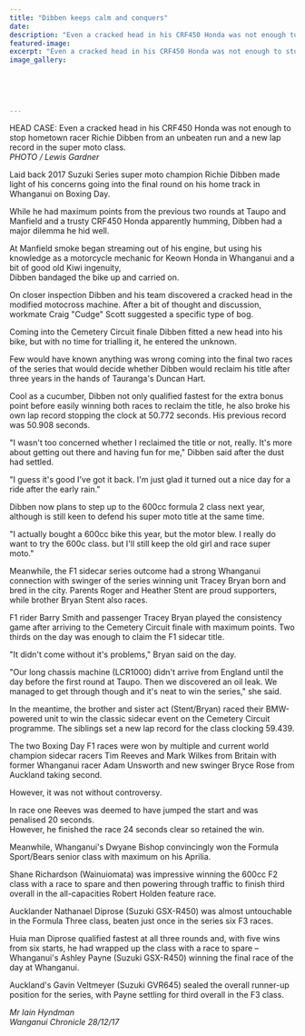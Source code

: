```yaml
---
title: "Dibben keeps calm and conquers"
date: 
description: "Even a cracked head in his CRF450 Honda was not enough to stop hometown racer Richie Dibben from an unbeaten run and a new lap record in the super moto class..."
featured-image: 
excerpt: "Even a cracked head in his CRF450 Honda was not enough to stop hometown racer Richie Dibben from an unbeaten run and a new lap record in the super moto class."
image_gallery:
	
	
	
	
	
---
```


<figure><figcaption><figure></figure></figcaption></figure>
<div class="content-info inner intro-paragraph">
<div class="content-info inner intro-paragraph">
<p class="element element-paragraph">HEAD CASE: Even a cracked head in his CRF450 Honda was not enough to stop hometown racer Richie Dibben from an unbeaten run and a new lap record in the super moto class.<br /><em>PHOTO / Lewis Gardner</em></p>
<p class="element element-paragraph">Laid back 2017 Suzuki Series super moto champion Richie Dibben made light of his concerns going into the final round on his home track in Whanganui on Boxing Day.</p>
</div>
<p class="element element-paragraph">While he had maximum points from the previous two rounds at Taupo and Manfield and a trusty CRF450 Honda apparently humming, Dibben had a major dilemma he hid well.</p>
<p class="element element-paragraph">At Manfield smoke began streaming out of his engine, but using his knowledge as a motorcycle mechanic for Keown Honda in Whanganui and a bit of good old Kiwi ingenuity,<span>&nbsp;</span><br />Dibben bandaged the bike up and carried on.</p>
<p class="element element-paragraph">On closer inspection Dibben and his team discovered a cracked head in the modified motocross machine. After a bit of thought and discussion, workmate Craig "Cudge" Scott suggested a specific type of bog.</p>
<p class="element element-paragraph"><span>Coming into the Cemetery Circuit finale Dibben fitted a new head into his bike, but with no time for trialling it, he entered the unknown.</span></p>
<p class="element element-paragraph">Few would have known anything was wrong coming into the final two races of the series that would decide whether Dibben would reclaim his title after three years in the hands of Tauranga's Duncan Hart.</p>
<p class="element element-paragraph">Cool as a cucumber, Dibben not only qualified fastest for the extra bonus point before easily winning both races to reclaim the title, he also broke his own lap record stopping the clock at 50.772 seconds. His previous record was 50.908 seconds.</p>
<p class="element element-paragraph">"I wasn't too concerned whether I reclaimed the title or not, really. It's more about getting out there and having fun for me," Dibben said after the dust had settled.</p>
<p class="element element-paragraph">"I guess it's good I've got it back. I'm just glad it turned out a nice day for a ride after the early rain."</p>
<p class="element element-paragraph">Dibben now plans to step up to the 600cc formula 2 class next year, although is still keen to defend his super moto title at the same time.</p>
<p class="element element-paragraph">"I actually bought a 600cc bike this year, but the motor blew. I really do want to try the 600c class. but I'll still keep the old girl and race super moto."</p>
<p class="element element-paragraph">Meanwhile, the F1 sidecar series outcome had a strong Whanganui connection with swinger of the series winning unit Tracey Bryan born and bred in the city. Parents Roger and Heather Stent are proud supporters, while brother Bryan Stent also races.</p>
<p class="element element-paragraph">F1 rider Barry Smith and passenger Tracey Bryan played the consistency game after arriving to the Cemetery Circuit finale with maximum points. Two thirds on the day was enough to claim the F1 sidecar title.</p>
<p class="element element-paragraph">"It didn't come without it's problems," Bryan said on the day.</p>
<p class="element element-paragraph">"Our long chassis machine (LCR1000) didn't arrive from England until the day before the first round at Taupo. Then we discovered an oil leak. We managed to get through though and it's neat to win the series," she said.</p>
<p class="element element-paragraph">In the meantime, the brother and sister act (Stent/Bryan) raced their BMW-powered unit to win the classic sidecar event on the Cemetery Circuit programme. The siblings set a new lap record for the class clocking 59.439.</p>
<p class="element element-paragraph">The two Boxing Day F1 races were won by multiple and current world champion sidecar racers Tim Reeves and Mark Wilkes from Britain with former Whanganui racer Adam Unsworth and new swinger Bryce Rose from Auckland taking second.</p>
<p class="element element-paragraph">However, it was not without controversy.</p>
<p class="element element-paragraph">In race one Reeves was deemed to have jumped the start and was penalised 20 seconds.<span>&nbsp;</span><br />However, he finished the race 24 seconds clear so retained the win.</p>
<p class="element element-paragraph">Meanwhile, Whanganui's Dwyane Bishop convincingly won the Formula Sport/Bears senior class with maximum on his Aprilia.</p>
<p class="element element-paragraph">Shane Richardson (Wainuiomata) was impressive winning the 600cc F2 class with a race to spare and then powering through traffic to finish third overall in the all-capacities Robert Holden feature race.</p>
<p class="element element-paragraph">Aucklander Nathanael Diprose (Suzuki GSX-R450) was almost untouchable in the Formula Three class, beaten just once in the series six F3 races.</p>
<p class="element element-paragraph">Huia man Diprose qualified fastest at all three rounds and, with five wins from six starts, he had wrapped up the class with a race to spare &ndash; Whanganui's Ashley Payne (Suzuki GSX-R450) winning the final race of the day at Whanganui.</p>
<p class="element element-paragraph">Auckland's Gavin Veltmeyer (Suzuki GVR645) sealed the overall runner-up position for the series, with Payne settling for third overall in the F3 class.</p>
<p><em>Mr Iain Hyndman</em><br /><em>Wanganui Chronicle 28/12/17</em></p>
</div>

